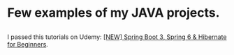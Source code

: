 # Few examples of my JAVA projects.
##

I passed this tutorials on Udemy:
[[NEW] Spring Boot 3, Spring 6 & Hibernate for Beginners](https://www.udemy.com/course/spring-hibernate-tutorial/learn/lecture/36829936#overview).
